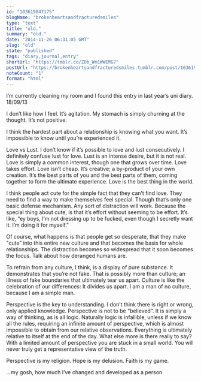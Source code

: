 ```yaml
---
id: "103619847175"
blogName: "brokenheartsandfracturedsmiles"
type: "text"
title: "old."
summary: "old."
date: "2014-11-26 06:31:05 GMT"
slug: "old"
state: "published"
tags: "diary,journal,entry"
shortUrl: "https://tmblr.co/ZDb_Wm1WWEMG7"
postUrl: "https://brokenheartsandfracturedsmiles.tumblr.com/post/103619847175/old"
noteCount: "1"
format: "html"
---
```


I’m currently cleaning my room and I found this entry in last year’s uni diary. 18/09/13

I don’t like how I feel. It’s agitation. My stomach is simply churning at the thought. It’s not positive. 

I think the hardest part about a relationship is knowing what you want. It’s impossible to know until you’re experienced it. 

Love vs Lust. I don’t know if it’s possible to love and lust consecutively. I definitely confuse lust for love. Lust is an intense desire, but it is not real. Love is simply a common interest, though one that grows over time. Love takes effort. Love isn’t cheap. It’s creative; a by-product of your own creation. It’s the best parts of you and the best parts of them, coming together to form the ultimate experience. Love is the best thing in the world.

I think people act cute for the simple fact that they can’t find love. They need to find a way to make themselves feel special. Though that’s only one basic defense mechanism. Any sort of distraction will work. Because the special thing about cute, is that it’s effort without seeming to be effort. It’s like, “ey boys, I’m not dressing up to be fucked, even though I secretly want it. I’m doing it for myself." 

Of course, what happens is that people get so desperate, that they make "cute” into this entire new culture and that becomes the basis for whole relationships. The distraction becomes so widespread that it soon becomes the focus. Talk about how deranged humans are.

To refrain from any culture, I think, is a display of pure substance. It demonstrates that you’re not fake. That is possibly more than culture; an illness of fake boundaries that ultimately tear us apart. Culture is like the celebration of our differences: It divides us apart. I am a man of no culture, because I am a simple man.

Perspective is the key to understanding. I don’t think there is right or wrong, only applied knowledge. Perspective is not to be “believed”. It is simply a way of thinking, as is all logic. Naturally logic is infallible, unless if we know all the rules, requiring an infinite amount of perspective, which is almost impossible to obtain from our relative observations. Everything is ultimately relative to itself at the end of the day. What else more is there really to say? With a limited amount of perspective you are stuck in a small world. You will never truly get a representative view of the truth.

Perspective is my religion. Hope is my delusion. Faith is my game.

…my gosh, how much I’ve changed and developed as a person.